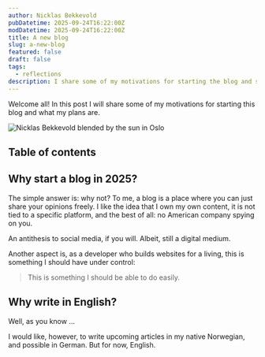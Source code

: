 ```yaml
---
author: Nicklas Bekkevold
pubDatetime: 2025-09-24T16:22:00Z
modDatetime: 2025-09-24T16:22:00Z
title: A new blog
slug: a-new-blog
featured: false
draft: false
tags:
  - reflections
description: I share some of my motivations for starting the blog and some future outlooks.
---
```


Welcome all! In this post I will share some of my motivations for starting this blog and what my plans are.

![Nicklas Bekkevold blended by the sun in Oslo](@/assets/images/blinded_nicklas.jpg)

## Table of contents

## Why start a blog in 2025?

The simple answer is: why not? To me, a blog is a place where you can just share your opinions freely. I like the idea that I own my own content, it is not tied to a specific platform, and the best of all: no American company spying on you.

An antithesis to social media, if you will. Albeit, still a digital medium.

Another aspect is, as a developer who builds websites for a living, this is something I should have under control:

> This is something I should be able to do easily.

## Why write in English?

Well, as you know …

I would like, however, to write upcoming articles in my native Norwegian, and possible in German. But for now, English.
